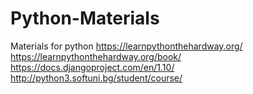 # Python-Materials
Materials for python
https://learnpythonthehardway.org/ 
https://learnpythonthehardway.org/book/ 
https://docs.djangoproject.com/en/1.10/
http://python3.softuni.bg/student/course/
